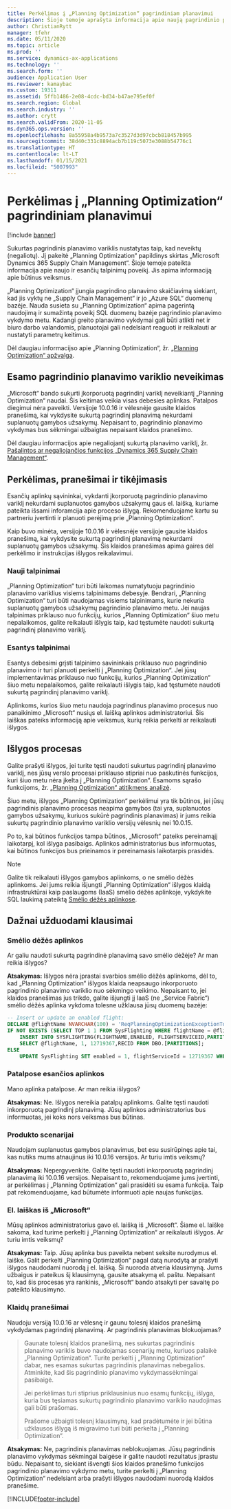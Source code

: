 ```yaml
---
title: Perkėlimas į „Planning Optimization“ pagrindiniam planavimui
description: Šioje temoje aprašyta informacija apie naują pagrindinio planavimo variklį „Planning Optimization“ ir apie perkėlimą iš esančio variklio.
author: ChristianRytt
manager: tfehr
ms.date: 05/11/2020
ms.topic: article
ms.prod: ''
ms.service: dynamics-ax-applications
ms.technology: ''
ms.search.form: ''
audience: Application User
ms.reviewer: kamaybac
ms.custom: 19311
ms.assetid: 5ffb1486-2e08-4cdc-bd34-b47ae795ef0f
ms.search.region: Global
ms.search.industry: ''
ms.author: crytt
ms.search.validFrom: 2020-11-05
ms.dyn365.ops.version: ''
ms.openlocfilehash: 8a55958a4b9573a7c3527d3d97cbcb818457b995
ms.sourcegitcommit: 38d40c331c8894acb7b119c5073e3088b54776c1
ms.translationtype: HT
ms.contentlocale: lt-LT
ms.lasthandoff: 01/15/2021
ms.locfileid: "5007993"
---
```

# <a name="migration-to-planning-optimization-for-master-planning"></a>Perkėlimas į „Planning Optimization“ pagrindiniam planavimui

[!include [banner](../includes/banner.md)]

Sukurtas pagrindinis planavimo variklis nustatytas taip, kad neveiktų (negaliotų). Jį pakeitė „Planning Optimization“ papildinys skirtas „Microsoft Dynamics 365 Supply Chain Management“. Šioje temoje pateikta informacija apie naujo ir esančių talpinimų poveikį. Jis apima informaciją apie būtinus veiksmus.

„Planning Optimization“ įjungia pagrindino planavimo skaičiavimą siekiant, kad jis vyktų ne „Supply Chain Management“ ir jo „Azure SQL“ duomenų bazėje. Nauda susieta su „Planning Optimization“ apima pagerintą naudojimą ir sumažintą poveikį SQL duomenų bazėje pagrindinio planavimo vykdymo metu. Kadangi greito planavimo vykdymai gali būti atlikti net ir biuro darbo valandomis, planuotojai gali nedelsiant reaguoti ir reikalauti ar nustatyti parametrų keitimus.

Dėl daugiau informacijso apie „Planning Optimization“, žr. [„Planning Optimization“ apžvalga](planning-optimization/planning-optimization-overview.md).

## <a name="obsolescence-of-the-existing-master-planning-engine"></a>Esamo pagrindinio planavimo variklio neveikimas

„Microsoft“ bando sukurti įkorporuotą pagrindinį variklį neveikiantį „Planning Optimization“ naudai. Šis keitimas veikia visas debesies aplinkas. Patalpos diegimui nėra paveikti. Versijoje 10.0.16 ir vėlesnėje gausite klaidos pranešimą, kai vykdysite sukurtą pagrindinį planavimą nekurdami suplanuotų gamybos užsakymų. Nepaisant to, pagrindinio planavimo vykdymas bus sėkmingai užbaigtas nepaisant klaidos pranešimo.

Dėl daugiau informacijos apie negaliojantį sukurtą planavimo variklį, žr. [Pašalintos ar negaliojančios funkcijos „Dynamics 365 Supply Chain Management“](../get-started/removed-deprecated-features-scm-updates.md).

## <a name="migration-messages-and-exceptions"></a>Perkėlimas, pranešimai ir tikėjimasis

Esančių aplinkų sąvininkai, vykdanti įkorporuotą pagrindinio planavimo variklį nekurdami suplanuotos gamybos užsakymų gaus el. laišką, kuriame pateikta išsami inforamcija apie proceso išlygą. Rekomenduojame kartu su partneriu įvertinti ir planuoti perėjimą prie „Planning Optimization“.

Kaip buvo minėta, versijoje 10.0.16 ir vėlesnėje versijoje gausite klaidos pranešimą, kai vykdysite sukurtą pagrindinį planavimą nekurdami suplanuotų gamybos užsakymų. Šis klaidos pranešimas apima gaires dėl perkėlimo ir instrukcijas išlygos reikalavimui.

### <a name="new-deployments"></a>Nauji talpinimai

„Planning Optimization“ turi būti laikomas numatytuoju pagrindinio planavimo variklius visiems talpinimams debesyje. Bendrari, „Planning Optimization“ turi būti naudojamas visiems talpinimams, kurie nekuria suplanuotų gamybos užsakymų pagrindinio planavimo metu. Jei naujas talpinimas priklauso nuo funkcijų, kurios „Planning Optimization“ šiuo metu nepalaikomos, galite reikalauti išlygis taip, kad tęstumėte naudoti sukurtą pagrindinį planavimo variklį.

### <a name="existing-deployments"></a>Esantys talpinimai

Esantys debesimi grįsti talpinimo savininkais priklauso nuo pagrindinio planavimo ir turi planuoti perkelti į „Planning Optimization“. Jei jūsų implementavimas priklauso nuo funkcijų, kurios „Planning Optimization“ šiuo metu nepalaikomos, galite reikalauti išlygis taip, kad tęstumėte naudoti sukurtą pagrindinį planavimo variklį.

Aplinkoms, kurios šiuo metu naudoja pagrindinus planavimo procesus nuo panaikinimo „Microsoft“ nusiųs el. laišką aplinkos administratoriui. Šis laiškas pateiks informaciją apie veiksmus, kurių reikia perkelti ar reikalauti išlygos.

## <a name="the-exception-process"></a>Išlygos procesas

Galite prašyti išlygos, jei turite tęsti naudoti sukurtus pagrindinį planavimo variklį, nes jūsų verslo procesai priklauso stipriai nuo paskutinės funkcijos, kuri šiuo metu nėra įkelta į „Planning Optimization“. Esamoms sąrašo funkcijoms, žr. [„Planning Optimization“ atitikmens analizė](planning-optimization/planning-optimization-fit-analysis.md).

Šiuo metu, išlygos „Planning Optimization“ perkėlimui yra tik būtinos, jei jūsų pagrindinis planavimo procesas neapima gamybos (tai yra, suplanuotos gamybos užsakymų, kuriuos sukūrė pagrindinis planavimas) ir jums reikia sukurtų pagrindinio planavimo variklio versijų vėlesnių nei 10.0.15.

Po to, kai būtinos funkcijos tampa būtinos, „Microsoft“ pateiks pereinamąjį laikotarpį, kol išlyga pasibaigs. Aplinkos administratorius bus informuotas, kai būtinos funkcijos bus prieinamos ir pereinamasis laikotarpis prasidės.

> [!NOTE]
> Galite tik reikalauti išlygos gamybos aplinkoms, o ne smėlio dėžės aplinkoms. Jei jums reikia išjungti „Planning Optimization“ išlygos klaidą infrastruktūrai kaip paslaugoms (IaaS) smėlio dėžės aplinkoje, vykdykite SQL laukimą pateiktą [Smėlio dėžės aplinkose](#faq-sandbox).

## <a name="frequently-asked-questions"></a>Dažnai užduodami klausimai

### <a name="sandbox-environments"></a><a name="faq-sandbox"></a>Smėlio dėžės aplinkos

Ar galiu naudoti sukurtą pagrindinė planavimą savo smėlio dėžėje? Ar man reikia išlygos?

**Atsakymas:** Išlygos nėra įprastai svarbios smėlio dėžės aplinkoms, dėl to, kad „Planning Optimization“ išlygos klaida neapsaugo inkorporuoto pagrindinio planavimo variklio nuo sėkmingo veikimo. Nepaisant to, jei klaidos pranešimas jus trikdo, galite išjungti jį IaaS (ne „Service Fabric“) smėlio dėžės aplinka vykdoma tolesne užklausa jūsų duomenų bazėje:

```sql
-- Insert or update an enabled flight:
DECLARE @flightName NVARCHAR(100) = 'ReqPlanningOptimizationExceptionToggle';
IF NOT EXISTS (SELECT TOP 1 1 FROM SysFlighting WHERE flightName = @flightName)
    INSERT INTO SYSFLIGHTING(FLIGHTNAME,ENABLED, FLIGHTSERVICEID,PARTITION)
    SELECT @flightName, 1, 12719367,RECID FROM DBO.[PARTITIONS];
ELSE
    UPDATE SysFlighting SET enabled = 1, flightServiceId = 12719367 WHERE flightName = @flightName;
```

### <a name="on-premises-environments"></a>Patalpose esančios aplinkos

Mano aplinka patalpose. Ar man reikia išlygos?

**Atsakymas:** Ne. Išlygos nereikia patalpų aplinkoms. Galite tęsti naudoti inkorporuotą pagrindinį planavimą. Jūsų aplinkos administratorius bus informuotas, jei koks nors veiksmas bus būtinas.

### <a name="production-scenarios"></a>Produkto scenarijai

Naudojam suplanuotus gamybos planavimus, bet esu susirūpinęs apie tai, kas nutiks mums atnaujinus iki 10.0.16 versijos. Ar turiu imtis veiksmų?

**Atsakymas:** Nepergyvenkite. Galite tęsti naudoti inkorporuotą pagrindinį planavimą iki 10.0.16 versijos. Nepaisant to, rekomenduojame jums įvertinti, ar perkėlimas į „Planning Optimization“ gali prasidėti su esama funkcija. Taip pat rekomenduojame, kad būtumėte informuoti apie naujas funkcijas.

### <a name="email-from-microsoft"></a>El. laiškas iš „Microsoft“

Mūsų aplinkos administratorius gavo el. laišką iš „Microsoft“. Šiame el. laiške sakoma, kad turime perkelti į „Planning Optimization“ ar reikalauti išlygos. Ar turiu imtis veiksmų?

**Atsakymas:** Taip. Jūsų aplinka bus paveikta nebent seksite nurodymus el. laiške. Galit perkelti „Planning Optimization“ pagal datą nurodytą ar prašyti išlygos naudodami nuorodą į el. laišką. Ši nuoroda atveria klausimyną. Jums užbaigus ir pateikus šį klausimyną, gausite atsakymą el. paštu. Nepaisant to, kad šis procesas yra rankinis, „Microsoft“ bando atsakyti per savaitę po pateikto klausimyno.

### <a name="error-messages"></a>Klaidų pranešimai

Naudoju versiją 10.0.16 ar vėlesnę ir gaunu tolesnį klaidos pranešimą vykdydamas pagrindinį planavimą. Ar pagrindinis planavimas blokuojamas?

> Gaunate tolesnį klaidos pranešimą, nes sukurtas pagrindinis planavimo variklis buvo naudojamas scenarijų metu, kuriuos palaikė „Planning Optimization“. Turite perkelti į „Planning Optimization“ dabar, nes esamas sukurtas pagrindinis planavimas nebegalios. Atminkite, kad šis pagrindinio planavimo vykdymassėkmingai pasibaigė.
>
> Jei perkėlimas turi stiprius priklausinius nuo esamų funkcijų, išlyga, kuria bus tęsiamas sukurtų pagrindinio planavimo variklio naudojimas gali būti prašomas.
>
> Prašome užbaigti tolesnį klausimyną, kad pradėtumėte ir jei būtina užklausos išlygą iš migravimo turi būti perkelta į „Planning Optimization“.

**Atsakymas:** Ne, pagrindinis planavimas neblokuojamas. Jūsų pagrindinis planavimo vykdymas sėkmingai baigėse ir galite naudoti rezultatus įprastu būdu. Nepaisant to, siekiant išvengti šios klaidos pranešimo funkcijos pagrindinio planavimo vykdymo metu, turite perkelti į „Planning Optimization“ nedelsiant arba prašyti išlygos naudodami nuorodą klaidos pranešime.


[!INCLUDE[footer-include](../../includes/footer-banner.md)]